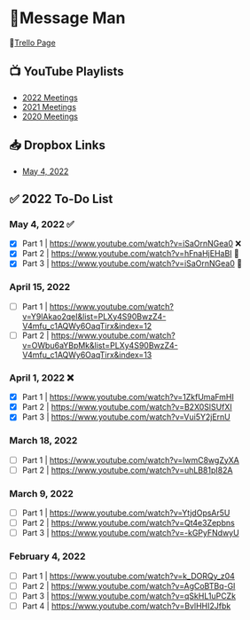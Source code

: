 # 💄Message Man 

🐶[Trello Page](https://trello.com/b/vI4AIdIK/nese-%F0%9F%92%84) 

## 📺 YouTube Playlists
- [2022 Meetings](https://www.youtube.com/playlist?list=PLXy4S90BwzZ4-V4mfu_c1AQWy6OaqTirx)
- [2021 Meetings](https://www.youtube.com/playlist?list=PLXy4S90BwzZ6EPq0q7hxlaw1VW4Pycs46)
- [2020 Meetings](https://www.youtube.com/playlist?list=PLXy4S90BwzZ525DgNxSDZC8gpNoVy6gOM)

## 📥 Dropbox Links
- [May 4, 2022](https://www.dropbox.com/recents?_tk=web_left_nav_bar&role=personal)



## ✅ 2022 To-Do List 
### May 4, 2022 ✅
- [x] Part 1 | https://www.youtube.com/watch?v=iSaOrnNGea0 ❌  
- [x] Part 2 | https://www.youtube.com/watch?v=hFnaHjEHaBI 💄
- [x] Part 3 | https://www.youtube.com/watch?v=iSaOrnNGea0 💄
### April 15, 2022 
- [ ] Part 1 | https://www.youtube.com/watch?v=Y9lAkao2qeI&list=PLXy4S90BwzZ4-V4mfu_c1AQWy6OaqTirx&index=12
- [ ] Part 2 | https://www.youtube.com/watch?v=OWbu6aYBpMk&list=PLXy4S90BwzZ4-V4mfu_c1AQWy6OaqTirx&index=13
### April 1, 2022 ❌
- [x] Part 1 | https://www.youtube.com/watch?v=1ZkfUmaFmHI  
- [x] Part 2 | https://www.youtube.com/watch?v=B2X0SlSUfXI  
- [x] Part 3 | https://www.youtube.com/watch?v=Vui5Y2jErnU    
### March 18, 2022
- [ ] Part 1 | https://www.youtube.com/watch?v=lwmC8wgZyXA
- [ ] Part 2 | https://www.youtube.com/watch?v=uhLB81pI82A
### March 9, 2022
- [ ] Part 1 | https://www.youtube.com/watch?v=YtjdOpsAr5U
- [ ] Part 2 | https://www.youtube.com/watch?v=Qt4e3Zepbns
- [ ] Part 3 | https://www.youtube.com/watch?v=-kGPyFNdwyU 
### February 4, 2022
- [ ] Part 1 | https://www.youtube.com/watch?v=k_DORQy_z04
- [ ] Part 2 | https://www.youtube.com/watch?v=AgCoBTBq-GI
- [ ] Part 3 | https://www.youtube.com/watch?v=qSkHL1uPCZk
- [ ] Part 4 | https://www.youtube.com/watch?v=BvlHHI2Jfbk
